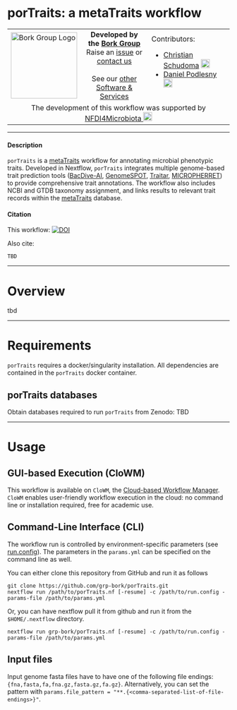 # porTraits: a metaTraits workflow
<table>
  <tr width="100%">
    <td width="150px">
      <a href="https://www.bork.embl.de/"><img src="https://www.bork.embl.de/assets/img/normal_version.png" alt="Bork Group Logo" width="150px" height="auto"></a>
    </td>
    <td width="425px" align="center">
      <b>Developed by the <a href="https://www.bork.embl.de/">Bork Group</a></b><br>
      Raise an <a href="https://github.com/grp-bork/porTraits/issues">issue</a> or <a href="mailto:N4M@embl.de">contact us</a><br><br>
      See our <a href="https://www.bork.embl.de/services.html">other Software & Services</a>
    </td>
    <td width="500px">
      Contributors:<br>
      <ul>
        <li>
          <a href="https://github.com/cschu/">Christian Schudoma</a> <a href="https://orcid.org/0000-0003-1157-1354"><img src="https://orcid.org/assets/vectors/orcid.logo.icon.svg" alt="ORCID icon" width="20px" height="20px"></a><br>
        </li>
        <li>
          <a href="https://github.com/danielpodlesny/">Daniel Podlesny</a> <a href="https://orcid.org/0000-0002-5685-0915"><img src="https://orcid.org/assets/vectors/orcid.logo.icon.svg" alt="ORCID icon" width="20px" height="20px"></a><br>
        </li>
      </ul>
    </td>
  </tr>
  <tr>
    <td colspan="3" align="center">The development of this workflow was supported by <a href="https://www.nfdi4microbiota.de/">NFDI4Microbiota <img src="https://github.com/user-attachments/assets/1e78f65e-9828-46c0-834c-0ed12ca9d5ed" alt="NFDI4Microbiota icon" width="20px" height="20px"></a> 
</td>
  </tr>
</table>


---
#### Description
`porTraits` is a [metaTraits](https://metaTraits.embl.de/) workflow for annotating microbial phenotypic traits. Developed in Nextflow, `porTraits` integrates multiple genome-based trait prediction tools ([BacDive-AI](https://github.com/LeibnizDSMZ/bacdive-AI/), [GenomeSPOT](https://github.com/cultivarium/GenomeSPOT), [Traitar](https://github.com/hzi-bifo/traitar), [MICROPHERRET](https://github.com/MetabioinfomicsLab/MICROPHERRET/)) to provide comprehensive trait annotations. The workflow also includes NCBI and GTDB taxonomy assignment, and links results to relevant trait records within the [metaTraits](https://metaTraits.embl.de/) database. 

#### Citation
This workflow: [![DOI](tbd)](tbd)

Also cite:
```
TBD
```

---
# Overview
tbd

---
# Requirements

`porTraits` requires a docker/singularity installation. All dependencies are contained in the `porTraits` docker container.

## porTraits databases

Obtain databases required to run `porTraits` from Zenodo: TBD

---
# Usage
## GUI-based Execution (CloWM)
This workflow is available on `CloWM`, the [Cloud-based Workflow Manager](https://clowm.bi.denbi.de/workflows/). `CloWM` enables user-friendly workflow execution in the cloud: no command line or installation required, free for academic use.

## Command-Line Interface (CLI)
The workflow run is controlled by environment-specific parameters (see [run.config](https://github.com/grp-bork/porTraits/blob/main/config/run.config)). The parameters in the `params.yml` can be specified on the command line as well.

You can either clone this repository from GitHub and run it as follows
```
git clone https://github.com/grp-bork/porTraits.git
nextflow run /path/to/porTraits.nf [-resume] -c /path/to/run.config -params-file /path/to/params.yml
```

Or, you can have nextflow pull it from github and run it from the `$HOME/.nextflow` directory.
```
nextflow run grp-bork/porTraits.nf [-resume] -c /path/to/run.config -params-file /path/to/params.yml
```

## Input files
Input genome fasta files have to have one of the following file endings: `{fna,fasta,fa,fna.gz,fasta.gz,fa.gz}`. Alternatively, you can set the pattern with
`params.file_pattern = "**.{<comma-separated-list-of-file-endings>}"`.
